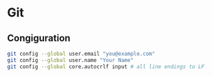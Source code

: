# Git

## Congiguration

```bash
git config --global user.email "you@example.com"
git config --global user.name "Your Name"
git config --global core.autocrlf input # all line endings to LF
```
